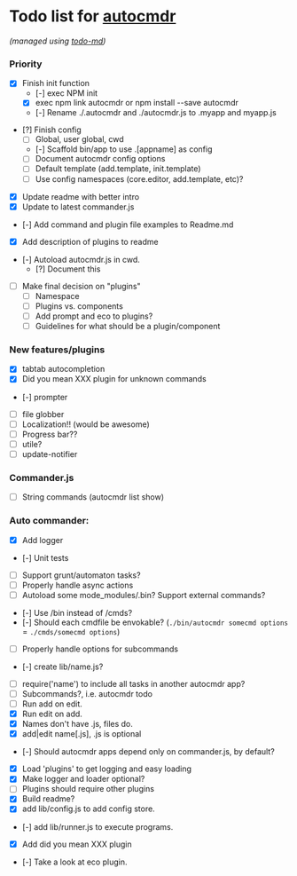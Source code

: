 # Todo list for [autocmdr](https://github.com/Hypercubed/autocmdr)

_(managed using [todo-md](https://github.com/Hypercubed/todo-md))_

### Priority
- [x] Finish init function
	- [-] exec NPM init
	- [x] exec npm link autocmdr or npm install --save autocmdr
	- [-] Rename ./.autocmdr and ./autocmdr.js to .myapp and myapp.js	
- [?] Finish config
	- [ ] Global, user global, cwd
	- [-] Scaffold bin/app to use .[appname] as config
	- [ ] Document autocmdr config options
	- [ ] Default template (add.template, init.template)
	- [ ] Use config namespaces (core.editor, add.template, etc)?
- [x] Update readme with better intro
- [x] Update to latest commander.js
- [-] Add command and plugin file examples to Readme.md
- [x] Add description of plugins to readme
- [-] Autoload autocmdr.js in cwd.
	- [?] Document this
- [ ] Make final decision on "plugins"
	- [ ] Namespace
	- [ ] Plugins vs. components
	- [ ] Add prompt and eco to plugins?
	- [ ] Guidelines for what should be a plugin/component

### New features/plugins
- [x] tabtab autocompletion
- [x] Did you mean XXX plugin for unknown commands
- [-] prompter
- [ ] file globber
- [ ] Localization!!  (would be awesome)
- [ ] Progress bar??
- [ ] utile?
- [ ] update-notifier

### Commander.js

- [ ] String commands (autocmdr list show)

### Auto commander:

- [x] Add logger
- [-] Unit tests
- [ ] Support grunt/automaton tasks?
- [ ] Properly handle async actions
- [ ] Autoload some mode_modules/.bin? Support external commands?
- [-] Use /bin instead of /cmds?
- [-] Should each cmdfile be envokable?  (`./bin/autocmdr somecmd options` = `./cmds/somecmd options`)
- [ ] Properly handle options for subcommands
- [-] create lib/name.js?
- [ ] require('name') to include all tasks in another autocmdr app?
- [ ] Subcommands?, i.e. autocmdr todo <cmd>
- [ ] Run add on edit.
- [x] Run edit on add.
- [x] Names don't have .js, files do.
- [x] add|edit name[.js], .js is optional
- [-] Should autocmdr apps depend only on commander.js, by default?
- [x] Load 'plugins' to get logging and easy loading
- [x] Make logger and loader optional?
- [ ] Plugins should require other plugins
- [x] Build readme?
- [x] add lib/config.js to add config store.
- [-] add lib/runner.js to execute programs.
- [x] Add did you mean XXX plugin
- [-] Take a look at eco plugin.